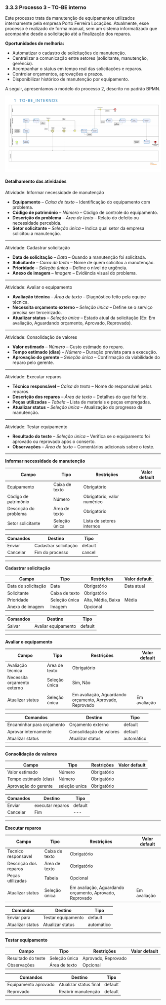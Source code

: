 ### 3.3.3 Processo 3 – TO-BE interno

Este processo trata da manutenção de equipamentos utilizados internamente pela empresa Porto Ferreira Locações. Atualmente, esse processo é realizado de forma manual, sem um sistema informatizado que acompanhe desde a solicitação até a finalização dos reparos.

**Oportunidades de melhoria:**
- Automatizar o cadastro de solicitações de manutenção.
- Centralizar a comunicação entre setores (solicitante, manutenção, gerência).
- Acompanhar o status em tempo real das solicitações e reparos.
- Controlar orçamentos, aprovações e prazos.
- Disponibilizar histórico de manutenção por equipamento.

A seguir, apresentamos o modelo do processo 2, descrito no padrão BPMN.

![Exemplo de um Modelo BPMN do PROCESSO 2](../images/to-BE%20INTERNO%20att.png "Modelo BPMN do Processo 2.")


#### Detalhamento das atividades

   Atividade: Informar necessidade de manutenção

- **Equipamento** – *Caixa de texto* – Identificação do equipamento com problema.
- **Código de patrimônio** – *Número* – Código de controle do equipamento.
- **Descrição do problema** – *Área de texto* – Relato do defeito ou necessidade percebida.
- **Setor solicitante** – *Seleção única* – Indica qual setor da empresa solicitou a manutenção.

---

   Atividade: Cadastrar solicitação

- **Data de solicitação** – *Data* – Quando a manutenção foi solicitada.
- **Solicitante** – *Caixa de texto* – Nome de quem solicitou a manutenção.
- **Prioridade** – *Seleção única* – Define o nível de urgência.
- **Anexo de imagem** – *Imagem* – Evidência visual do problema.

---

   Atividade: Avaliar o equipamento

- **Avaliação técnica** – *Área de texto* – Diagnóstico feito pela equipe técnica.
- **Necessita orçamento externo** – *Seleção única* – Define se o serviço precisa ser terceirizado.
- **Atualizar status** – *Seleção única* – Estado atual da solicitação (Ex: Em avaliação, Aguardando orçamento, Aprovado, Reprovado).

---

   Atividade: Consolidação de valores

- **Valor estimado** – *Número* – Custo estimado do reparo.
- **Tempo estimado (dias)** – *Número* – Duração prevista para a execução.
- **Aprovação do gerente** – *Seleção única* – Confirmação da viabilidade do reparo pelo gerente.

---

   Atividade: Executar reparos

- **Técnico responsável** – *Caixa de texto* – Nome do responsável pelos reparos.
- **Descrição dos reparos** – *Área de texto* – Detalhes do que foi feito.
- **Peças utilizadas** – *Tabela* – Lista de materiais e peças empregadas.
- **Atualizar status** – *Seleção única* – Atualização do progresso da manutenção.

---

   Atividade: Testar equipamento

- **Resultado do teste** – *Seleção única* – Verifica se o equipamento foi aprovado ou reprovado após o conserto.
- **Observações** – *Área de texto* – Comentários adicionais sobre o teste.

---

**Informar necessidade de manutenção**

| **Campo**               | **Tipo**        | **Restrições**            | **Valor default** |
|-------------------------|------------------|-----------------------------|--------------------|
| Equipamento             | Caixa de texto   | Obrigatório                 |                    |
| Código de patrimônio    | Número           | Obrigatório, valor numérico |                    |
| Descrição do problema   | Área de texto    | Obrigatório                 |                    |
| Setor solicitante       | Seleção única    | Lista de setores internos   |                    |

| **Comandos**     | **Destino**               | **Tipo**   |
|------------------|----------------------------|------------|
| Enviar           | Cadastrar solicitação      | default    |
| Cancelar         | Fim do processo            | cancel     |

---

**Cadastrar solicitação**

| **Campo**               | **Tipo**          | **Restrições**              | **Valor default** |
|-------------------------|--------------------|-------------------------------|--------------------|
| Data de solicitação     | Data               | Obrigatório                   | Data atual         |
| Solicitante             | Caixa de texto     | Obrigatório                   |                    |
| Prioridade              | Seleção única      | Alta, Média, Baixa            | Média              |
| Anexo de imagem         | Imagem             | Opcional                      |                    |

| **Comandos**     | **Destino**           | **Tipo**   |
|------------------|------------------------|------------|
| Salvar           | Avaliar equipamento    | default    |

---

**Avaliar o equipamento**

| **Campo**                   | **Tipo**         | **Restrições**                         | **Valor default** |
|-----------------------------|------------------|-----------------------------------------|--------------------|
| Avaliação técnica           | Área de texto    | Obrigatório                             |                    |
| Necessita orçamento externo | Seleção única    | Sim, Não                                 |                    |
| Atualizar status            | Seleção única    | Em avaliação, Aguardando orçamento, Aprovado, Reprovado | Em avaliação        |

| **Comandos**                | **Destino**                  | **Tipo**   |
|----------------------------|-------------------------------|------------|
| Encaminhar para orçamento  | Orçamento externo             | default    |
| Aprovar internamente       | Consolidação de valores       | default    |
| Atualizar status           | Atualizar status              | automático |


---

**Consolidação de valores**

| **Campo**           | **Tipo**      | **Restrições**     | **Valor default** |
|---------------------|----------------|----------------------|--------------------|
| Valor estimado       | Número        | Obrigatório         |                    |
| Tempo estimado (dias)| Número        | Obrigatório         |                    |
| Aprovação do gerente | seleção unica | Obrigatório         |                    |

| **Comandos**         | **Destino**         | **Tipo**   |
|----------------------|----------------------|------------|
| Enviar   | executar reparos | default    |
| Cancelar | Fim | --- |

---

**Executar reparos**

| **Campo**            | **Tipo**      | **Restrições**     | **Valor default** |
|----------------------|----------------|----------------------|--------------------|
| Tecnico responsavel | Caixa de texto | Obrigatório |  |
| Descrição dos reparos| Área de texto  | Obrigatório         |                    |
| Peças utilizadas      | Tabela         | Opcional             |                    |
| Atualizar status            | Seleção única    | Em avaliação, Aguardando orçamento, Aprovado, Reprovado | Em avaliação        |

| **Comandos**         | **Destino**         | **Tipo**   |
|----------------------|----------------------|------------|
| Enviar para     | Testar equipamento   | default    |
| Atualizar status           | Atualizar status | automático |

---

**Testar equipamento**

| **Campo**                 | **Tipo**      | **Restrições**     | **Valor default** |
|---------------------------|----------------|----------------------|--------------------|
| Resultado do teste        | Seleção única  | Aprovado, Reprovado |                    |
| Observações               | Área de texto  | Opcional             |                    |

| **Comandos**         | **Destino**                 | **Tipo**   |
|----------------------|------------------------------|------------|
| Equipamento aprovado | Atualizar status final       | default    |
| Reprovado            | Reabrir manutenção           | default    |

---